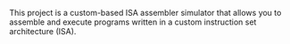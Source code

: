 This project is a custom-based ISA assembler simulator that allows you to assemble and execute programs written in a custom instruction set architecture (ISA).

